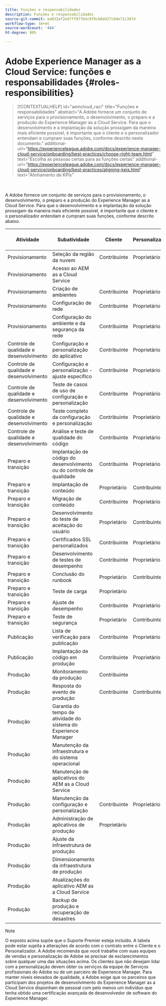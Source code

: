 ```yaml
---
title: Funções e responsabilidades
description: Funções e responsabilidades
source-git-commit: aa032af2ed7ff877b4c9f9cb6d427c84e71c3874
workflow-type: tm+mt
source-wordcount: '484'
ht-degree: 90%

---
```



# Adobe Experience Manager as a Cloud Service: funções e responsabilidades {#roles-responsibilities}

>[!CONTEXTUALHELP]
>id="aemcloud_raci"
>title="Funções e responsabilidades"
>abstract="A Adobe fornece um conjunto de serviços para o provisionamento, o desenvolvimento, o preparo e a produção do Experience Manager as a Cloud Service. Para que o desenvolvimento e a implantação da solução prossigam da maneira mais eficiente possível, é importante que o cliente e o personalizador entendam e cumpram suas funções, conforme descrito neste documento."
>additional-url="https://experienceleague.adobe.com/docs/experience-manager-cloud-service/onboarding/best-practices/choose-right-team.html" text="Escolha as pessoas certas para as funções certas"
>additional-url="https://experienceleague.adobe.com/docs/experience-manager-cloud-service/onboarding/best-practices/aligning-kpis.html" text="Alinhamento de KPIs"

<br></br>
A Adobe fornece um conjunto de serviços para o provisionamento, o desenvolvimento, o preparo e a produção do Experience Manager as a Cloud Service. Para que o desenvolvimento e a implantação da solução prossigam da maneira mais eficiente possível, é importante que o cliente e o personalizador entendam e cumpram suas funções, conforme descrito abaixo.


| Atividade | Subatividade | Cliente | Personalizador | Adobe | Funcionalidade do Cloud Manager |
|---------------------------------|-------------------------------------------------------|-------------|-------------|---------|-----------------------------|
| Provisionamento | Seleção da região da nuvem | Contribuinte | Proprietário | Assistente | Sim |
| Provisionamento | Acesso ao AEM as a Cloud Service |             |             | Proprietário | Sim |
| Provisionamento | Criação de ambientes | Contribuinte | Proprietário | Assistente | Sim |
| Provisionamento | Configuração de rede | Contribuinte | Proprietário | Assistente | Sim |
| Provisionamento | Configuração do ambiente e da segurança da rede | Contribuinte | Proprietário | Assistente | Sim |
| Controle de qualidade e desenvolvimento | Configuração e personalização do aplicativo | Contribuinte | Proprietário |         |                             |
| Controle de qualidade e desenvolvimento | Configuração e personalização - ajuste específico | Contribuinte | Proprietário |         |                             |
| Controle de qualidade e desenvolvimento | Teste de casos de uso de configuração e personalização | Contribuinte | Proprietário |         |                             |
| Controle de qualidade e desenvolvimento | Teste completo da configuração e personalização | Contribuinte | Proprietário |         |                             |
| Controle de qualidade e desenvolvimento | Análise e teste de qualidade do código | Contribuinte | Proprietário | Assistente | Sim |
| Preparo e transição | Implantação de código do desenvolvimento ou do controle de qualidade | Contribuinte | Proprietário | Assistente | Sim |
| Preparo e transição | Implantação de conteúdo | Proprietário | Contribuinte |         |                             |
| Preparo e transição | Migração de conteúdo | Contribuinte | Proprietário |         |                             |
| Preparo e transição | Desenvolvimento do teste de aceitação do usuário | Proprietário | Contribuinte |         |                             |
| Preparo e transição | Certificados SSL personalizados | Contribuinte | Proprietário | Assistente | Sim |
| Preparo e transição | Desenvolvimento de testes de desempenho | Contribuinte | Proprietário |         |                             |
| Preparo e transição | Conclusão do runbook | Proprietário | Contribuinte |         |                             |
| Preparo e transição | Teste de carga | Proprietário |             |         |                             |
| Preparo e transição | Ajuste de desempenho | Contribuinte | Proprietário |         |                             |
| Preparo e transição | Teste de segurança | Proprietário | Contribuinte |         |                             |
| Publicação | Lista de verificação para publicação | Contribuinte | Proprietário |         |                             |
| Publicação | Implantação de código em produção | Contribuinte | Proprietário | Assistente | Sim |
| Produção | Monitoramento da produção | Contribuinte |             | Proprietário |                             |
| Produção | Resposta do evento de produção | Contribuinte | Contribuinte | Proprietário |                             |
| Produção | Garantia do tempo de atividade do sistema do Experience Manager |             |             | Proprietário |                             |
| Produção | Manutenção da infraestrutura e do sistema operacional |             |             | Proprietário |                             |
| Produção | Manutenção de aplicativos do AEM as a Cloud Service |             |             | Proprietário |                             |
| Produção | Manutenção da configuração e personalização | Contribuinte | Proprietário |         |                             |
| Produção | Administração de aplicativos de produção | Proprietário |             |         |                             |
| Produção | Ajuste da infraestrutura de produção |             |             | Proprietário |                             |
| Produção | Dimensionamento da infraestrutura de produção |             |             | Proprietário |                             |
| Produção | Atualizações do aplicativo AEM as a Cloud Service |             |             | Proprietário |                             |
| Produção | Backup de produção e recuperação de desastres |             |             | Proprietário |                             |

>[!NOTE]
>
> O exposto acima supõe que o Suporte Premier esteja incluído. A tabela pode estar sujeita a alterações de acordo com o contrato entre o Cliente e o Personalizador. A Adobe recomenda que você trabalhe com suas equipes de vendas e personalização de Adobe se precisar de esclarecimentos sobre qualquer uma das situações acima.
> Os clientes que não desejam lidar com a personalização devem obter os serviços da equipe de Serviços profissionais do Adobe ou de um parceiro de Experience Manager.
>Para manter níveis elevados de qualidade, a Adobe exige que os parceiros que participam dos projetos de desenvolvimento do Experience Manager as a Cloud Service disponham de pessoal com pelo menos um indivíduo que tenha obtido uma certificação avançada de desenvolvedor de software do Experience Manager.
